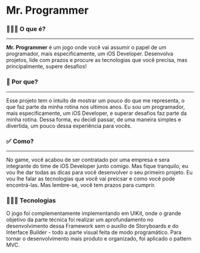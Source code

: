 # Mr. Programmer

### 👨🏻‍💻 O que é?
---
**Mr. Programmer** é um jogo onde você vai assumir o papel de um programador, mais especificamente, um iOS Developer. Desenvolva projetos, lide com prazos e procure as tecnologias que você precisa, mas principalmente, supere desafios!

### 🧩 Por que?
---
Esse projeto tem o intuito de mostrar um pouco do que me representa, o que faz parte da minha rotina nos ultimos anos. Eu sou um programador, mais especificamente, um iOS Developer, e superar desafios faz parte da minha rotina. Dessa forma, eu decidi passar, de uma maneira simples e divertida, um pouco dessa experiência para vocês.

### ✅ Como?
---
No game, você acabou de ser contratado por uma empresa e sera integrante do time de iOS Developer junto comigo. Mas fique tranquilo, eu vou lhe dar todas as dicas para você desenvolver o seu primeiro projeto. Eu vou lhe falar as tecnologias que você vai preicsar e como você pode encontrá-las. Mas lembre-se, você tem prazos para cumprir.

### 👨🏻‍💻 Tecnologias
O jogo foi complementamente implementando em UIKit, onde o grande objetivo da parte técnica foi realizar um aprofundamento no desenvolvimento dessa Framework sem o auxílio de Storyboards e do Interface Builder - todo a parte visual feita de modo programático. Para tornar o desenvolvimento mais produto e organizado, foi aplicado o pattern MVC.